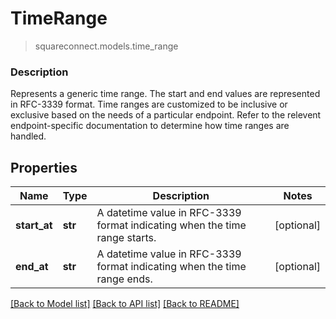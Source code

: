 # TimeRange
> squareconnect.models.time_range

### Description

Represents a generic time range. The start and end values are represented in RFC-3339 format. Time ranges are customized to be inclusive or exclusive based on the needs of a particular endpoint. Refer to the relevent endpoint-specific documentation to determine how time ranges are handled.

## Properties
Name | Type | Description | Notes
------------ | ------------- | ------------- | -------------
**start_at** | **str** | A datetime value in RFC-3339 format indicating when the time range starts. | [optional] 
**end_at** | **str** | A datetime value in RFC-3339 format indicating when the time range ends. | [optional] 

[[Back to Model list]](../README.md#documentation-for-models) [[Back to API list]](../README.md#documentation-for-api-endpoints) [[Back to README]](../README.md)


